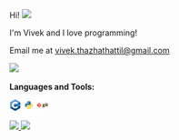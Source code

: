 Hi! <img src="https://media.giphy.com/media/hvRJCLFzcasrR4ia7z/giphy.gif" width="25px">

I'm Vivek and I love programming! 

Email me at vivek.thazhathattil@gmail.com


![](https://komarev.com/ghpvc/?username=VivekThazhathattil)


 **Languages and Tools:**

 <code><img height="20" src="https://raw.githubusercontent.com/github/explore/80688e429a7d4ef2fca1e82350fe8e3517d3494d/topics/cpp/cpp.png"></code>
<code><img height="20" src="https://raw.githubusercontent.com/github/explore/80688e429a7d4ef2fca1e82350fe8e3517d3494d/topics/python/python.png"></code>
<code><img height="20" src="https://raw.githubusercontent.com/github/explore/80688e429a7d4ef2fca1e82350fe8e3517d3494d/topics/git/git.png"></code>

<p align = "left">
  <a href="https://github.com/VivekThazhathattil">
    <img src = "https://github-readme-stats.vercel.app/api/top-langs/?username=VivekThazhathattil&theme=dark&hide=jupyter%20notebook&layout=compact&langs_count=10" >
  </a>
  <a href="https://github.com/VivekThazhathattil">
    <img src = "https://github-readme-stats.vercel.app/api?username=VivekThazhathattil&show_icons=true&theme=dark&line_height=27&include_all_commits=true">
  </a>
</p>
